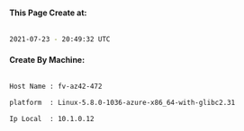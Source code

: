 
   
#### This Page Create at:

```bash

2021-07-23 - 20:49:32 UTC

```

#### Create By Machine:

```bash

Host Name : fv-az42-472

platform  : Linux-5.8.0-1036-azure-x86_64-with-glibc2.31

Ip Local  : 10.1.0.12

```

